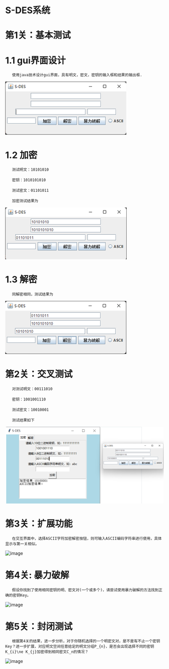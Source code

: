 # S-DES系统
 # 第1关：基本测试
 # 1.1 gui界面设计
       使用java技术设计gui界面，具有明文，密文，密钥的输入框和结果的输出框.
 ![image](https://github.com/baozhuo11/S-DES/blob/main/GUI.png)
 # 1.2  加密
       测试明文：10101010

       密钥：1010101010

       测试密文：01101011

       加密测试结果为
![image](https://github.com/baozhuo11/S-DES/blob/main/%E5%8A%A0%E5%AF%86.png)
       
 # 1.3  解密
       同解密相同，测试结果为
![image](https://github.com/baozhuo11/S-DES/blob/main/%E8%A7%A3%E5%AF%86.png)
       
 # 第2关：交叉测试
       对测试明文：00111010

       密钥：1001001110

       测试密文：10010001
       
       测试结果如下
  ![image](https://github.com/baozhuo11/S-DES/blob/main/%E4%BA%A4%E5%8F%89%E9%AA%8C%E8%AF%812.png)
       
 # 第3关：扩展功能
       在交互界面中，选择ASCII字符加密解密按钮，则可输入ASCII编码字符串进行使用，具体显示与第一关相似。
  ![image]()
          
 # 第4关: 暴力破解
       假设你找到了使用相同密钥的明、密文对(一个或多个)，请尝试使用暴力破解的方法找到正确的密钥Key。
  ![image]()
       
 # 第5关：封闭测试
       根据第4关的结果，进一步分析，对于你随机选择的一个明密文对，是不是有不止一个密钥Key？进一步扩展，对应明文空间任意给定的明文分组P_{n}，是否会出现选择不同的密钥K_{i}\ne K_{j}加密得到相同密文C_n的情况？
![image]()
